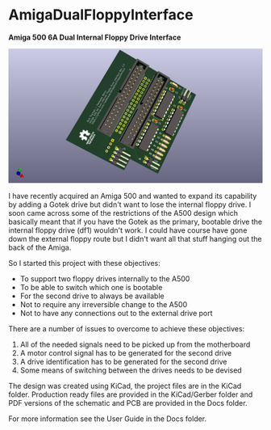 # AmigaDualFloppyInterface
**Amiga 500 6A Dual Internal Floppy Drive Interface**

![Interface PCB](/Docs/AmigaDualFloppyInterfaceBoard.png)

I have recently acquired an Amiga 500 and wanted to expand its capability by adding a Gotek drive but didn't want to lose the internal floppy drive. I soon came across some of the restrictions of the A500 design which basically meant that if you have the Gotek as the primary, bootable drive the internal floppy drive (df1) wouldn't work. I could have course have gone down the external floppy route but I didn't want all that stuff hanging out the back of the Amiga.

So I started this project with these objectives:
- To support two floppy drives internally to the A500
- To be able to switch which one is bootable
- For the second drive to always be available
- Not to require any irreversible change to the A500
- Not to have any connections out to the external drive port

There are a number of issues to overcome to achieve these objectives:
1. All of the needed signals need to be picked up from the motherboard
2. A motor control signal has to be generated for the second drive
3. A drive identification has to be generated for the second drive
4. Some means of switching between the drives needs to be devised

The design was created using KiCad, the project files are in the KiCad folder. Production ready files are provided in the KiCad/Gerber folder and PDF versions of the schematic and PCB are provided in the Docs folder.

For more information see the User Guide in the Docs folder.

